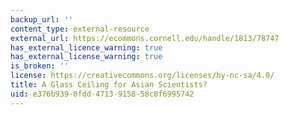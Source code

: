 ```yaml
---
backup_url: ''
content_type: external-resource
external_url: https://ecommons.cornell.edu/handle/1813/78747
has_external_licence_warning: true
has_external_license_warning: true
is_broken: ''
license: https://creativecommons.org/licenses/by-nc-sa/4.0/
title: A Glass Ceiling for Asian Scientists?
uid: e376b939-0fdd-4713-9158-58c8f6995742
---
```

